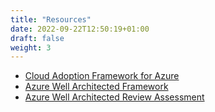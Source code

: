 ```yaml
---
title: "Resources"
date: 2022-09-22T12:50:19+01:00
draft: false
weight: 3
---
```


- [Cloud Adoption Framework for Azure](https://docs.microsoft.com/en-us/azure/cloud-adoption-framework/)
- [Azure Well Architected Framework](https://docs.microsoft.com/en-us/azure/architecture/framework/)
- [Azure Well Architected Review Assessment](https://docs.microsoft.com/en-us/assessments/?mode=pre-assessment&id=azure-architecture-review)
